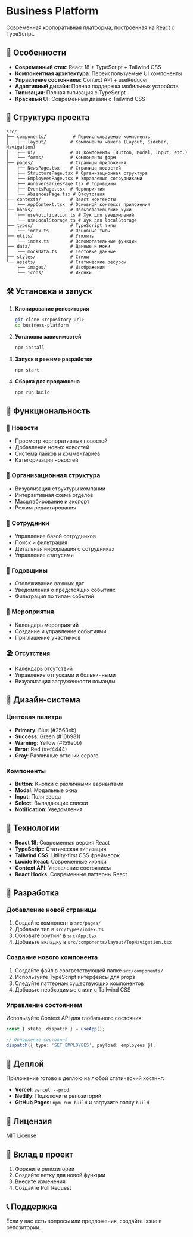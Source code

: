 # Business Platform

Современная корпоративная платформа, построенная на React с TypeScript.

## 🚀 Особенности

- **Современный стек**: React 18 + TypeScript + Tailwind CSS
- **Компонентная архитектура**: Переиспользуемые UI компоненты
- **Управление состоянием**: Context API + useReducer
- **Адаптивный дизайн**: Полная поддержка мобильных устройств
- **Типизация**: Полная типизация с TypeScript
- **Красивый UI**: Современный дизайн с Tailwind CSS

## 📁 Структура проекта

```
src/
├── components/          # Переиспользуемые компоненты
│   ├── layout/         # Компоненты макета (Layout, Sidebar, Navigation)
│   ├── ui/             # UI компоненты (Button, Modal, Input, etc.)
│   └── forms/          # Компоненты форм
├── pages/              # Страницы приложения
│   ├── NewsPage.tsx    # Страница новостей
│   ├── StructurePage.tsx # Организационная структура
│   ├── EmployeesPage.tsx # Управление сотрудниками
│   ├── AnniversariesPage.tsx # Годовщины
│   ├── EventsPage.tsx  # Мероприятия
│   └── AbsencesPage.tsx # Отсутствия
├── contexts/           # React контексты
│   └── AppContext.tsx  # Основной контекст приложения
├── hooks/              # Пользовательские хуки
│   ├── useNotification.ts # Хук для уведомлений
│   └── useLocalStorage.ts # Хук для localStorage
├── types/              # TypeScript типы
│   └── index.ts        # Основные типы
├── utils/              # Утилиты
│   └── index.ts        # Вспомогательные функции
├── data/               # Данные и моки
│   └── mockData.ts     # Тестовые данные
├── styles/             # Стили
└── assets/             # Статические ресурсы
    ├── images/         # Изображения
    └── icons/          # Иконки
```

## 🛠 Установка и запуск

1. **Клонирование репозитория**
   ```bash
   git clone <repository-url>
   cd business-platform
   ```

2. **Установка зависимостей**
   ```bash
   npm install
   ```

3. **Запуск в режиме разработки**
   ```bash
   npm start
   ```

4. **Сборка для продакшена**
   ```bash
   npm run build
   ```

## 📱 Функциональность

### 📰 Новости
- Просмотр корпоративных новостей
- Добавление новых новостей
- Система лайков и комментариев
- Категоризация новостей

### 🏢 Организационная структура
- Визуализация структуры компании
- Интерактивная схема отделов
- Масштабирование и экспорт
- Режим редактирования

### 👥 Сотрудники
- Управление базой сотрудников
- Поиск и фильтрация
- Детальная информация о сотрудниках
- Управление статусами

### 🎉 Годовщины
- Отслеживание важных дат
- Уведомления о предстоящих событиях
- Фильтрация по типам событий

### 📅 Мероприятия
- Календарь мероприятий
- Создание и управление событиями
- Приглашение участников

### 🏖 Отсутствия
- Календарь отсутствий
- Управление отпусками и больничными
- Визуализация загруженности команды

## 🎨 Дизайн-система

### Цветовая палитра
- **Primary**: Blue (#2563eb)
- **Success**: Green (#10b981)
- **Warning**: Yellow (#f59e0b)
- **Error**: Red (#ef4444)
- **Gray**: Различные оттенки серого

### Компоненты
- **Button**: Кнопки с различными вариантами
- **Modal**: Модальные окна
- **Input**: Поля ввода
- **Select**: Выпадающие списки
- **Notification**: Уведомления

## 🔧 Технологии

- **React 18**: Современная версия React
- **TypeScript**: Статическая типизация
- **Tailwind CSS**: Utility-first CSS фреймворк
- **Lucide React**: Современные иконки
- **Context API**: Управление состоянием
- **React Hooks**: Современные паттерны React

## 📝 Разработка

### Добавление новой страницы

1. Создайте компонент в `src/pages/`
2. Добавьте тип в `src/types/index.ts`
3. Обновите роутинг в `src/App.tsx`
4. Добавьте вкладку в `src/components/layout/TopNavigation.tsx`

### Создание нового компонента

1. Создайте файл в соответствующей папке `src/components/`
2. Используйте TypeScript интерфейсы для props
3. Следуйте паттернам существующих компонентов
4. Добавьте необходимые стили с Tailwind CSS

### Управление состоянием

Используйте Context API для глобального состояния:

```typescript
const { state, dispatch } = useApp();

// Обновление состояния
dispatch({ type: 'SET_EMPLOYEES', payload: employees });
```

## 🚀 Деплой

Приложение готово к деплою на любой статический хостинг:

- **Vercel**: `vercel --prod`
- **Netlify**: Подключите репозиторий
- **GitHub Pages**: `npm run build` и загрузите папку `build`

## 📄 Лицензия

MIT License

## 🤝 Вклад в проект

1. Форкните репозиторий
2. Создайте ветку для новой функции
3. Внесите изменения
4. Создайте Pull Request

## 📞 Поддержка

Если у вас есть вопросы или предложения, создайте Issue в репозитории.